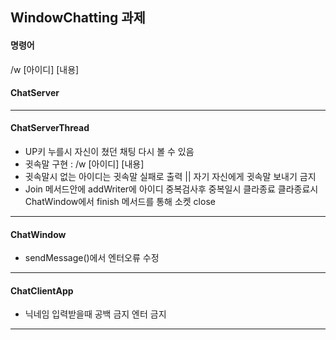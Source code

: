 ## WindowChatting 과제

#### 명령어

/w [아이디] \[내용\]

#### ChatServer

----
#### ChatServerThread

* UP키 누를시 자신이 쳤던 채팅 다시 볼 수 있음
* 귓속말 구현 : /w [아이디] \[내용\]
* 귓속말시 없는 아이디는 귓속말 실패로 출력 || 자기 자신에게 귓속말 보내기 금지
* Join 메서드안에 addWriter에 아이디 중복검사후 중복일시 클라종료
  클라종료시 ChatWindow에서 finish 메서드를 통해 소켓 close
  

  
----

#### ChatWindow

* sendMessage()에서 엔터오류 수정

----
#### ChatClientApp

* 닉네임 입력받을때 공백 금지 엔터 금지

----